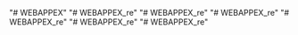 "# WEBAPPEX" 
"# WEBAPPEX_re" 
"# WEBAPPEX_re" 
"# WEBAPPEX_re" 
"# WEBAPPEX_re" 
"# WEBAPPEX_re" 
"# WEBAPPEX_re" 
